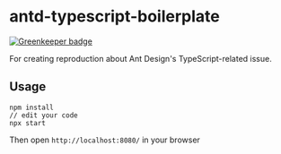# antd-typescript-boilerplate

[![Greenkeeper badge](https://badges.greenkeeper.io/whtsky/antd-typescript-boilerplate.svg)](https://greenkeeper.io/)

For creating reproduction about Ant Design's TypeScript-related issue.

## Usage
```
npm install
// edit your code
npx start
```
Then open `http://localhost:8080/` in your browser
